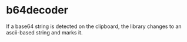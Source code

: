 # b64decoder
 If a base64 string is detected on the clipboard, the library changes to an ascii-based string and marks it.
